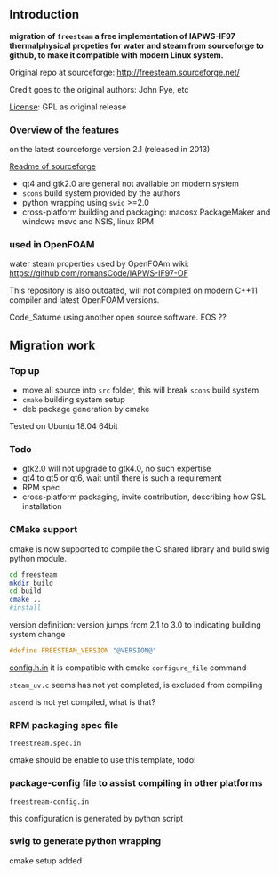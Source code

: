 ## Introduction

**migration of `freesteam`  a free implementation of IAPWS-IF97 thermalphysical propeties for water and steam from sourceforge to github, to make it compatible with modern Linux system.**

Original repo at sourceforge: <http://freesteam.sourceforge.net/>

Credit goes to the original authors: John Pye, etc

[License](LICENSE.txt): GPL as original release

### Overview of the features 

on the latest sourceforge version 2.1 (released in 2013)

[Readme of sourceforge](README.txt)

+ qt4 and gtk2.0 are general not available on modern system 
+  `scons` build system provided by the authors
+ python wrapping using `swig` >=2.0
+ cross-platform building and packaging: macosx PackageMaker and windows msvc and NSIS, linux RPM 


### used in OpenFOAM

water steam properties used by OpenFOAm  wiki:
<https://github.com/romansCode/IAPWS-IF97-OF>

This repository is also outdated, will not compiled on modern C++11 compiler and latest OpenFOAM versions.

Code_Saturne using another open source software. EOS ??



## Migration work

### Top up

+ move all source into `src` folder, this will break `scons` build system
+ `cmake` building system setup
+ deb package generation by cmake

Tested on Ubuntu 18.04 64bit

### Todo

+ gtk2.0 will not upgrade to gtk4.0, no such expertise
+ qt4 to qt5 or qt6, wait until there is such a requirement
+ RPM spec
+ cross-platform packaging, invite contribution, describing how GSL installation

### CMake support

cmake is now supported to compile the C shared library and build swig python module.

```bash
cd freesteam
mkdir build
cd build
cmake ..
#install 
```

version definition: version jumps from 2.1 to 3.0 to indicating building system change

```cpp
#define FREESTEAM_VERSION "@VERSION@"
```

[config.h.in](config.h.in)  it is compatible with cmake `configure_file` command 

`steam_uv.c` seems has not yet completed, is excluded from compiling

`ascend` is not yet compiled, what is that?

### RPM packaging spec file

`freestream.spec.in`

cmake should be enable to use this template, todo!

### package-config file to assist compiling in other platforms

`freestream-config.in`

this configuration is generated by python script



### swig to generate python wrapping

cmake setup added